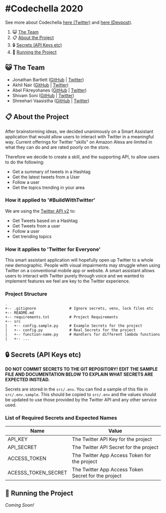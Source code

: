 # \#Codechella 2020

See more about Codechella [here (Twitter)](https://twitter.com/hashtag/codechella?lang=en) and [here (Devpost)](https://codechella.devpost.com/).

1. 😺 [The Team](#-the-team)
2. 📋 [About the Project](#-about-the-project)
3. 🔒 [Secrets (API Keys etc)](#-secrets-api-keys-etc)
4. 🏃 [Running the Project](#-running-the-project)

## 😺 The Team

- Jonathan Bartlett ([GitHub](https://github.com/Jonnobrow) | [Twitter](https://twitter.com/jonnobrow))
- Akhil Nair ([GitHub](https://github.com/Jedi18) | [Twitter]())
- Abel Fikreyohanes ([GitHub](https://github.com/bellajr) | [Twitter](https://twitter.com/AFikreyohanes))
- Shivam Soni ([GitHub](https://github.com/i-shivamsoni) | [Twitter](https://twitter.com/i_shivamsoni))
- Shreehari Vaasistha ([GitHub](https://github.com/ShreehariVaasishta) | [Twitter](https://twitter.com/Hary86389970))

## 📋 About the Project

After brainstorming ideas, we decided unanimously on a Smart Assistant application that would allow
users to interact with Twitter in a meaningful way. Current offerings for Twitter "skills" on Amazon
Alexa are limited in what they can do and are rated poorly on the store. 

Therefore we decide to create a skill, and the supporting API, to allow users to do the following:
- Get a summary of tweets in a Hashtag
- Get the latest tweets from a User
- Follow a user
- Get the topics trending in your area

### How it applied to '\#BuildWithTwitter'

We are using the [Twitter API v2](https://developer.twitter.com/en/docs/twitter-api/early-access) to:
- Get Tweets based on a Hashtag
- Get Tweets from a user
- Follow a user
- Get trending topics

### How it applies to 'Twitter for Everyone'

This smart assistant application will hopefully open up Twitter to a whole new demographic.
People with visual impairments may struggle when using Twitter on a conventional mobile app or website.
A smart assistant allows users to interact with Twitter purely through voice and we wanted to implement
features we feel are key to the Twitter experience.

### Project Structure

``` text
.
+-- .gitignore               # Ignore secrets, venv, lock files etc
+-- README.md
+-- requirements.txt         # Project Requirements
+-- src
|   +-- config.sample.py     # Example Secrets for the project
|   +-- config.py            # Real Secrets for the project
|   +-- function-name.py     # Handlers for different lambda functions
|   +-- ...
```

## 🔒 Secrets (API Keys etc)

**DO NOT COMMIT SECRETS TO THE GIT REPOSITORY!**
**EDIT THE SAMPLE FILE AND DOCUMENTATION BELOW TO EXPLAIN WHAT SECRETS ARE EXPECTED INSTEAD.**


Secrets are stored in the `src/.env`.
You can find a sample of this file in `src/.env.sample`.
This should be copied to `src/.env` and the values should be updated to use
those provided by the Twitter API and any other service used.


### List of Required Secrets and Expected Names

| Name                | Value                                               |
|---------------------|-----------------------------------------------------|
| API_KEY             | The Twitter API Key for the project                 |
| API_SECRET          | The Twitter API Secret for the project              |
| ACCESS_TOKEN        | The Twitter App Access Token for the project        |
| ACESSS_TOKEN_SECRET | The Twitter App Access Token Secret for the project |


## 🏃 Running the Project

*Coming Soon!*
